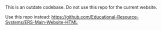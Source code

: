 This is an outdate codebase. Do not use this repo for the current website.

Use this repo instead: https://github.com/Educational-Resource-Systems/ERS-Main-Website-HTML
